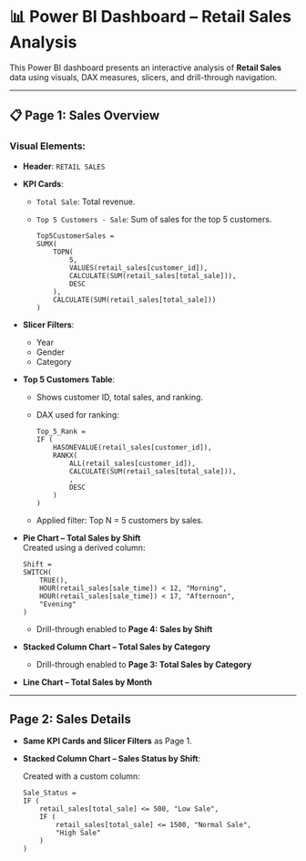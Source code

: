 # 📊 Power BI Dashboard – Retail Sales Analysis

This Power BI dashboard presents an interactive analysis of **Retail Sales** data using visuals, DAX measures, slicers, and drill-through navigation.

---

## 📋 Page 1: Sales Overview

### Visual Elements:

- **Header**: `RETAIL SALES`
- **KPI Cards**:
  - `Total Sale`: Total revenue.
  - `Top 5 Customers - Sale`: Sum of sales for the top 5 customers.

    ```DAX
    Top5CustomerSales =
    SUMX(
        TOPN(
            5,
            VALUES(retail_sales[customer_id]),
            CALCULATE(SUM(retail_sales[total_sale])),
            DESC
        ),
        CALCULATE(SUM(retail_sales[total_sale]))
    )
    ```

- **Slicer Filters**:
  - Year
  - Gender
  - Category

- **Top 5 Customers Table**:
  - Shows customer ID, total sales, and ranking.
  - DAX used for ranking:

    ```DAX
    Top_5_Rank =
    IF (
        HASONEVALUE(retail_sales[customer_id]),
        RANKX(
            ALL(retail_sales[customer_id]),
            CALCULATE(SUM(retail_sales[total_sale])),
            ,
            DESC
        )
    )
    ```

  - Applied filter: Top N = 5 customers by sales.

- **Pie Chart – Total Sales by Shift**  
  Created using a derived column:

    ```DAX
    Shift =
    SWITCH(
        TRUE(),
        HOUR(retail_sales[sale_time]) < 12, "Morning",
        HOUR(retail_sales[sale_time]) < 17, "Afternoon",
        "Evening"
    )
    ```

  - Drill-through enabled to **Page 4: Sales by Shift**

- **Stacked Column Chart – Total Sales by Category**
  - Drill-through enabled to **Page 3: Total Sales by Category**

- **Line Chart – Total Sales by Month**

---

## Page 2: Sales Details

- **Same KPI Cards and Slicer Filters** as Page 1.
- **Stacked Column Chart – Sales Status by Shift**:
  
  Created with a custom column:

  ```DAX
  Sale_Status =
  IF (
      retail_sales[total_sale] <= 500, "Low Sale",
      IF (
          retail_sales[total_sale] <= 1500, "Normal Sale",
          "High Sale"
      )
  )
